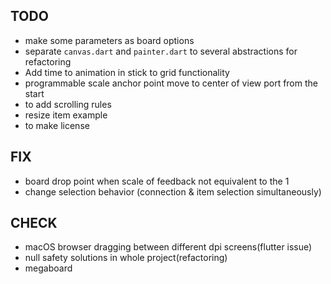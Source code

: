 ## TODO

* make some parameters as board options
* separate `canvas.dart` and `painter.dart` to several abstractions for refactoring 
* Add time to animation in stick to grid functionality
* programmable scale anchor point move to center of view port from the start
* to add scrolling rules
* resize item example   
* to make license

## FIX

* board drop point when scale of feedback not equivalent to the 1
* change selection behavior (connection & item selection simultaneously)

## CHECK

* macOS browser dragging between different dpi screens(flutter issue)
* null safety solutions in whole project(refactoring)
* megaboard
